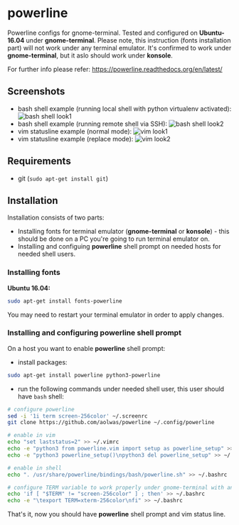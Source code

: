 powerline
=========

Powerline configs for gnome-terminal. Tested and configured on **Ubuntu-16.04** under **gnome-terminal**.
Please note, this instruction (fonts installation part) will not work under any terminal emulator. It's confirmed to work under **gnome-terminal**, but it aslo should work under **konsole**.

For further info please refer:
https://powerline.readthedocs.org/en/latest/

Screenshots
-----------
* bash shell example (running local shell with python virtualenv activated):
![bash shell look1](https://raw.github.com/adidenko/adidenko.github.io/master/images/powerline/powerline_shell.png)
* bash shell example (running remote shell via SSH):
![bash shell look2](https://raw.github.com/adidenko/adidenko.github.io/master/images/powerline/powerline_shell2.png)
* vim statusline example (normal mode):
![vim look1](https://raw.github.com/adidenko/adidenko.github.io/master/images/powerline/powerline_vim1.png)
* vim statusline example (replace mode):
![vim look2](https://raw.github.com/adidenko/adidenko.github.io/master/images/powerline/powerline_vim2.png)


Requirements
------------
* git (```sudo apt-get install git```)

Installation
------------

Installation consists of two parts:
* Installing fonts for terminal emulator (**gnome-terminal** or **konsole**) - this should be done on a PC you're going to run terminal emulator on.
* Installing and configuing **powerline** shell prompt on needed hosts for needed shell users.

### Installing fonts
**Ubuntu 16.04:**

```bash
sudo apt-get install fonts-powerline
```

You may need to restart your terminal emulator in order to apply changes.

### Installing and configuring powerline shell prompt
On a host you want to enable **powerline** shell prompt:

* install packages:

```bash
sudo apt-get install powerline python3-powerline
```

* run the following commands under needed shell user, this user should have ```bash``` shell:

```bash
# configure powerline
sed -i '1i term screen-256color' ~/.screenrc
git clone https://github.com/aolwas/powerline ~/.config/powerline

# enable in vim
echo "set laststatus=2" >> ~/.vimrc
echo -e "python3 from powerline.vim import setup as powerline_setup" >> ~/.vimrc
echo -e "python3 powerline_setup()\npython3 del powerline_setup" >> ~/.vimrc

# enable in shell
echo ". /usr/share/powerline/bindings/bash/powerline.sh" >> ~/.bashrc

# configure TERM variable to work properly under gnome-terminal with and without screen
echo 'if [ "$TERM" != "screen-256color" ] ; then' >> ~/.bashrc
echo -e "\texport TERM=xterm-256color\nfi" >> ~/.bashrc
```

That's it, now you should have **powerline** shell prompt and vim status line.

